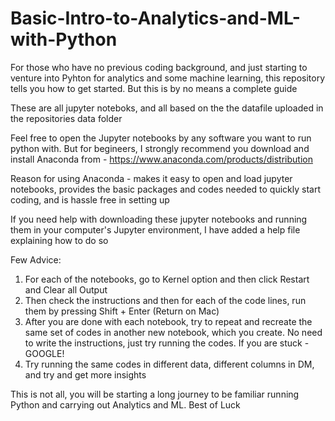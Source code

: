 # Basic-Intro-to-Analytics-and-ML-with-Python
For those who have no previous coding background, and just starting to venture into Pyhton for analytics and some machine learning, this repository tells you how to get started. But this is by no means a complete guide

These are all jupyter noteboks, and all based on the the datafile uploaded in the repositories data folder

Feel free to open the Jupyter notebooks by any software you want to run python with. But for begineers, I strongly recommend you download and install Anaconda from - https://www.anaconda.com/products/distribution

Reason for using Anaconda - makes it easy to open and load jupyter notebooks, provides the basic packages and codes needed to quickly start coding, and is hassle free in setting up

If you need help with downloading these jupyter notebooks and running them in your computer's Jupyter environment, I have added a help file explaining how to do so

Few Advice:
1. For each of the notebooks, go to Kernel option and then click Restart and Clear all Output
2. Then check the instructions and then for each of the code lines, run them by pressing Shift + Enter (Return on Mac)
3. After you are done with each notebook, try to repeat and recreate the same set of codes in another new notebook, which you create. No need to write the instructions, just try running the codes. If you are stuck - GOOGLE!
4. Try running the same codes in different data, different columns in DM, and try and get more insights

This is not all, you will be starting a long journey to be familiar running Python and carrying out Analytics and ML. Best of Luck
